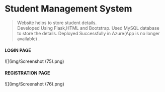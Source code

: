 # Student Management System

  >Website helps to store student details.<br/>
  >Developed Using Flask,HTML and Bootstrap.
  >Used MySQL database to store the details.
  >Deployed Successfully in Azure(App is no longer available) .
  
  
  #### LOGIN PAGE ####
  ![](img/Screenshot (75).png)
  <br>
  
  #### REGISTRATION PAGE ####
  ![](img/Screenshot (76).png)
